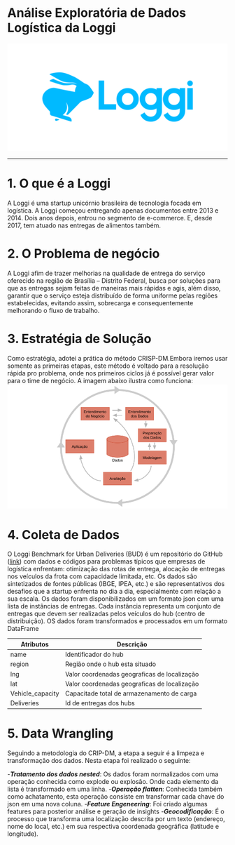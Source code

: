 # Análise Exploratória de Dados Logística da Loggi


![alt text](https://github.com/kedimo-cd/Analise_Logistica_da_loggi/blob/main/img/Loggi.png)
*******
# 1. O que é a Loggi

A Loggi é uma startup unicórnio brasileira de tecnologia focada em logística. A Loggi começou entregando apenas documentos entre 2013 e 2014. Dois anos depois, entrou no segmento de e-commerce. E, desde 2017, tem atuado nas entregas de alimentos também.


# 2. O Problema de negócio

 A Loggi afim de trazer melhorias na qualidade de entrega do serviço oferecido na região de Brasília – Distrito Federal, busca por soluções para que as entregas sejam feitas de maneiras mais rápidas e agis, além disso, garantir que o serviço esteja distribuído de forma uniforme pelas regiões estabelecidas, evitando assim, sobrecarga e consequentemente melhorando o fluxo de trabalho.
 
# 3. Estratégia de Solução
 Como estratégia, adotei a prática do método CRISP-DM.Embora iremos usar somente as primeiras etapas, este método é voltado para a resolução rápida pro problema, onde nos primeiros ciclos já é possível gerar valor para o time de negócio. 
 A imagem abaixo ilustra como funciona:
![alt text](https://github.com/kedimo-cd/Analise_Logistica_da_loggi/blob/main/img/CRISP-DM.png)

# 4. Coleta de Dados

O Loggi Benchmark for Urban Deliveries (BUD) é um repositório do GitHub ([link](https://github.com/loggi/loggibud)) com dados e códigos para problemas típicos que empresas de logística enfrentam: otimização das rotas de entrega, alocação de entregas nos veículos da frota com capacidade limitada, etc. Os dados são sintetizados de fontes públicas (IBGE, IPEA, etc.) e são representativos dos desafios que a startup enfrenta no dia a dia, especialmente com relação a sua escala.
Os dados foram disponibilizados em um formato json com uma lista de instâncias de entregas. Cada instância representa um conjunto de entregas que devem ser realizadas pelos veículos do hub (centro de distribuição). OS dados foram transformados e processados em um formato DataFrame 
 
| Atributos | Descrição |
| ------ | ------- |
| name | Identificador do hub |
| region | Região onde o hub esta situado |
| lng | Valor coordenadas geograficas de localização|
| lat | Valor coordenadas geograficas de localização |
| Vehicle_capacity | Capacitade total de armazenamento de carga |
| Deliveries | Id de entregas dos hubs |

# 5. Data  Wrangling

Seguindo a metodologia do CRIP-DM, a etapa a seguir é a limpeza e transformação dos dados. Nesta etapa foi realizado o seguinte:

-**_Tratamento dos dados nested_**: Os dados foram normalizados com uma operação conhecida como explode ou explosão. Onde cada elemento da lista é transformado em uma linha.
-**_Operação flatten_**: Conhecida também como achatamento, esta operação consiste em transformar cada chave do json em uma nova coluna.
-**_Feature Engeneering_**: Foi criado algumas features para posterior análise e geração de insights 
-**_Geocodificação_**: É o processo que transforma uma localização descrita por um texto (endereço, nome do local, etc.) em sua respectiva coordenada geográfica (latitude e longitude).

